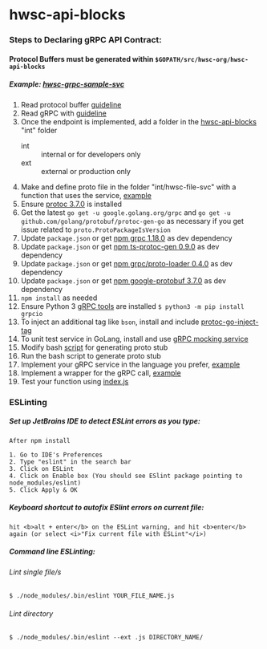 # hwsc-api-blocks

### Steps to Declaring gRPC API Contract:
#### Protocol Buffers must be generated within `$GOPATH/src/hwsc-org/hwsc-api-blocks`
##### *Example: [hwsc-grpc-sample-svc](https://github.com/hwsc-org/hwsc-grpc-sample-svc)*
1. Read protocol buffer [guideline](https://developers.google.com/protocol-buffers/docs/proto3)
2. Read gRPC with [guideline](https://grpc.io/blog/coreos)
3. Once the endpoint is implemented, add a folder in the [hwsc-api-blocks](https://github.com/hwsc-org/hwsc-api-blocks) "int" folder
     <dl>
	    <dt>int</dt>
  		   <dd>internal or for developers only</dd>
       <dt>ext</dt>
  		   <dd>external or production only </dd>
    </dl>
4. Make and define proto file in the folder "int/hwsc-file-svc" with a function that uses the service, [example](https://github.com/hwsc-org/hwsc-api-blocks/blob/master/int/hwsc-grpc-sample-svc/proto/grpc-sample-svc.proto)
5. Ensure [protoc 3.7.0](https://github.com/protocolbuffers/protobuf/releases) is installed
6. Get the latest `go get -u google.golang.org/grpc` and `go get -u github.com/golang/protobuf/protoc-gen-go` as necessary if you get issue related to `proto.ProtoPackageIsVersion`
7. Update `package.json` or get [npm grpc 1.18.0](https://www.npmjs.com/package/grpc) as dev dependency
8. Update `package.json` or get [npm ts-protoc-gen 0.9.0](https://www.npmjs.com/package/ts-protoc-gen) as dev dependency
9. Update `package.json` or get [npm grpc/proto-loader 0.4.0](https://www.npmjs.com/package/@grpc/proto-loader) as dev dependency
10. Update `package.json` or get [npm google-protobuf 3.7.0](https://www.npmjs.com/package/google-protobuf) as dev dependency
11. `npm install` as needed
12. Ensure Python 3 [gRPC tools](https://grpc.io/docs/quickstart/python.html) are installed `$ python3 -m pip install grpcio`
13. To inject an additional tag like `bson`, install and include [protoc-go-inject-tag](https://github.com/favadi/protoc-go-inject-tag)
14. To unit test service in GoLang, install and use [gRPC mocking service](https://github.com/grpc/grpc-go/blob/master/Documentation/gomock-example.md)
15. Modify bash [script](https://github.com/hwsc-org/hwsc-api-blocks/blob/master/generate_int_proto.sh) for generating proto stub
16. Run the bash script to generate proto stub
17. Implement your gRPC service in the language you prefer, [example](https://github.com/hwsc-org/hwsc-grpc-sample-svc)
18. Implement a wrapper for the gRPC call, [example](https://github.com/hwsc-org/hwsc-api-blocks/blob/master/int/hwsc-grpc-sample-svc/hwsc-grpc-sample-svc.js)
19. Test your function using [index.js](https://github.com/hwsc-org/hwsc-api-blocks/blob/master/index.js)

### ESLinting

##### Set up JetBrains IDE to detect ESLint errors as you type:
```
After npm install

1. Go to IDE's Preferences
2. Type "eslint" in the search bar
3. Click on ESLint
4. Click on Enable box (You should see ESlint package pointing to node_modules/eslint)
5. Click Apply & OK
```

##### Keyboard shortcut to autofix ESlint errors on current file:

```
hit <b>alt + enter</b> on the ESLint warning, and hit <b>enter</b> 
again (or select <i>"Fix current file with ESLint"</i>)
```

##### Command line ESLinting:

###### Lint single file/s
`$ ./node_modules/.bin/eslint YOUR_FILE_NAME.js`

###### Lint directory
`$ ./node_modules/.bin/eslint --ext .js DIRECTORY_NAME/`
